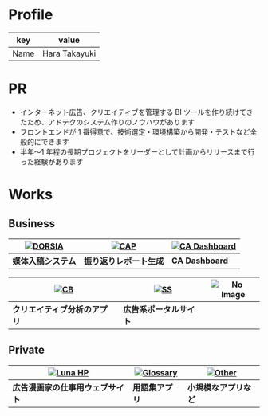# Profile

| key  | value         |
| ---- | ------------- |
| Name | Hara Takayuki |

# PR

- インターネット広告、クリエイティブを管理する BI ツールを作り続けてきたため、アドテクのシステム作りのノウハウがあります
- フロントエンドが 1 番得意で、技術選定・環境構築から開発・テストなど全般的にできます
- 半年〜1 年程の長期プロジェクトをリーダーとして計画からリリースまで行った経験があります

# Works

## Business

| [![DORSIA](/works/private.png '媒体入稿システム')](/dorsia/) | [![CAP](/works/private.png '振り返りレポート生成')](/cap/) | [![CA Dashboard](/works/ca-dashboard.png 'CA Dashboard')](/cad/) |
| ------------------------------------------------------------ | ---------------------------------------------------------- | ---------------------------------------------------------------- |
| **媒体入稿システム**                                         | **振り返りレポート生成**                                   | **CA Dashboard**                                                 |

| [![CB](/works/private.png 'クリエイティブ分析のアプリ')](/cb/) | [![SS](/works/private.png '広告系ポータルサイト')](/ss/) | ![No Image](/works/no-image.png 'No Image') |
| -------------------------------------------------------------- | -------------------------------------------------------- | ------------------------------------------- |
| **クリエイティブ分析のアプリ**                                 | **広告系ポータルサイト**                                 |                                             |

## Private

| [![Luna HP](/works/luna-hp.png '広告漫画家の仕事用ウェブサイト')](/luna-hp/) | [![Glossary](/works/glossary.png '用語集アプリ')](/glossary/) | [![Other](/works/other.png '小規模なアプリなど')](/other/) |
| ---------------------------------------------------------------------------- | ------------------------------------------------------------- | ---------------------------------------------------------- |
| **広告漫画家の仕事用ウェブサイト**                                           | **用語集アプリ**                                              | **小規模なアプリなど**                                     |
